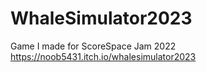 # WhaleSimulator2023
Game I made for ScoreSpace Jam 2022
https://noob5431.itch.io/whalesimulator2023
